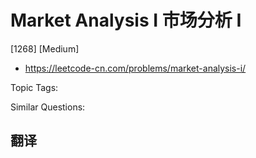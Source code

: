 # Market Analysis I 市场分析 I

[1268] [Medium]

- https://leetcode-cn.com/problems/market-analysis-i/

Topic Tags:

Similar Questions:

## 翻译
